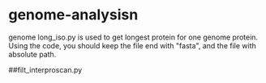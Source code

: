 # genome-analysisn
genome
long_iso.py is used to get longest protein for one genome protein. Using the code, you should keep the file end with "fasta", and the file with absolute path. 

##filt_interproscan.py
